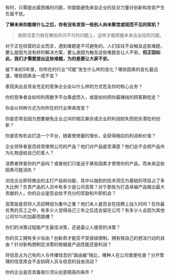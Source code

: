 有时，只需提出最困难的问题，你就能避免来自企业的反对力量对创新和改变产生负面干扰。

**了解未来你能做什么之后，你有没有发现一些别人尚未察觉或视而不见的契机？**

> 我把注意力放在哪些非问不可的问题上，这样才能把握未来会出现的问题。

对于正在经营的企业而言，遇到难题是不可避免的。人们往往不会触及这些难题，要么是因为没有好的解决方案，要么是因为触及这些难题会让人不安。**但正因如此，我们才需要提出这些难题，为的是要让大家不安。**

接下来的5年里，你所在的行业“可能”发生什么样的变化？哪些因素的变化最迅速，哪些因素会一成不变？

表现突出且资金充足的竞争企业会以什么样的方式危及你的核心业务？

你的竞争者会如何利用数字平台乘虚而入，或是如何把你最赚钱的顾客群挖走？

你会以何种方式为你所在的行业带来改变？

你是否常会因为想要避免企业之间的相互厮杀或企业的利润损失而扼杀潜在的创新？

你是否有机会打造一个平台，随着使用量的增长，会获得相应的利润和价值？

企业领导者是否经常使用公司的产品？他们对产品是否满意？他们会不会把产品作为礼物送给自己的爱人？

消费者钟爱你的产品吗？或者他们只是迫于某些因素才使用你的产品，而未来这些因素可能消失？

浏览企业即将推出的主打产品和功能，其中以独到的技术洞见为基础的项目占了多大比例？负责产品的人员中有多少是公司高管？对于那些为打造卓越产品做出最大贡献的人，你的企业是否会给予充分的奖励和升职机会？

高管层是否将人员招聘视为重中之重？他们本人是否会在招聘上投入时间？在你最优秀的员工之中，有多少人觉得自己三年之后还会留在公司？有多少人会因为其他公司10%的加薪而跳槽？

你们的决策过程能产生最佳决策，还是最让人接受的决策？

你的员工拥有多少自由？创新奇才能否不受层级限制，拥有按自己的想法行动的自由？针对新构想制定决策的依据是产品性能还是利润？

将信息占为己有的人与传播信息的“路由器”相比，哪种人在公司里更吃香？分开管理的信息库会不会妨碍人员与信息的自由流动？

你的企业是否具备吸引顶尖创意精英的条件？


